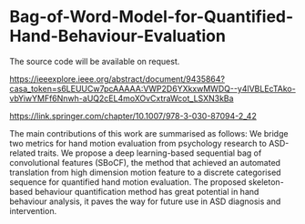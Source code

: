 # Bag-of-Word-Model-for-Quantified-Hand-Behaviour-Evaluation
The source code will be available on request.

https://ieeexplore.ieee.org/abstract/document/9435864?casa_token=s6LEUUCw7pcAAAAA:VWP2D6YXkxwMWDQ--y4lVBLEcTAko-vbYiwYMFf6Nnwh-aUQ2cEL4moXOvCxtraWcot_LSXN3kBa

https://link.springer.com/chapter/10.1007/978-3-030-87094-2_42

The main contributions of this work are summarised as follows:
We bridge two metrics for hand motion evaluation from psychology research to ASD-related traits. We propose a deep learning-based sequential bag of convolutional features (SBoCF), the method that achieved an automated translation from high dimension  motion feature to a discrete categorised sequence for quantified hand motion evaluation. The proposed skeleton-based behaviour quantification method has great potential in hand behaviour analysis, it paves the way for future use in ASD diagnosis and intervention. 
